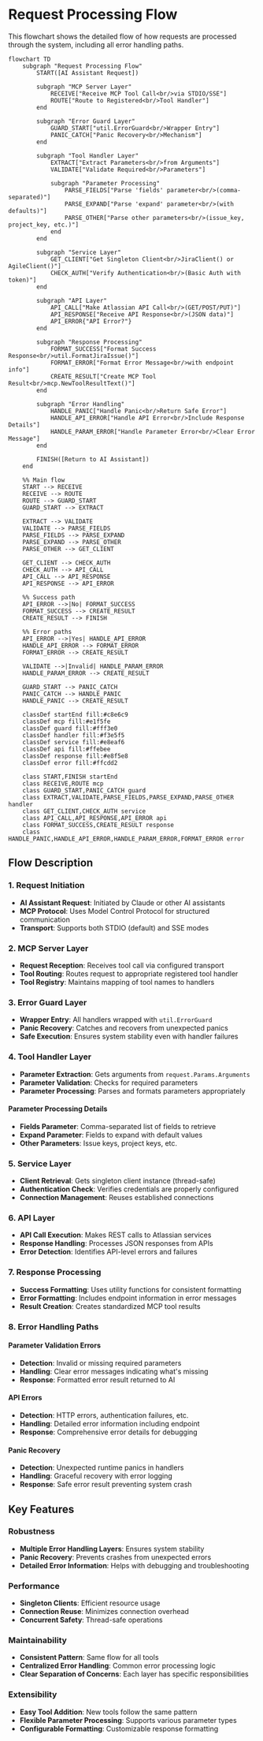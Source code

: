 # Request Processing Flow

This flowchart shows the detailed flow of how requests are processed through the system, including all error handling paths.

```mermaid
flowchart TD
    subgraph "Request Processing Flow"
        START([AI Assistant Request])
        
        subgraph "MCP Server Layer"
            RECEIVE["Receive MCP Tool Call<br/>via STDIO/SSE"]
            ROUTE["Route to Registered<br/>Tool Handler"]
        end
        
        subgraph "Error Guard Layer"
            GUARD_START["util.ErrorGuard<br/>Wrapper Entry"]
            PANIC_CATCH["Panic Recovery<br/>Mechanism"]
        end
        
        subgraph "Tool Handler Layer"
            EXTRACT["Extract Parameters<br/>from Arguments"]
            VALIDATE["Validate Required<br/>Parameters"]
            
            subgraph "Parameter Processing"
                PARSE_FIELDS["Parse 'fields' parameter<br/>(comma-separated)"]
                PARSE_EXPAND["Parse 'expand' parameter<br/>(with defaults)"]
                PARSE_OTHER["Parse other parameters<br/>(issue_key, project_key, etc.)"]
            end
        end
        
        subgraph "Service Layer"
            GET_CLIENT["Get Singleton Client<br/>JiraClient() or AgileClient()"]
            CHECK_AUTH["Verify Authentication<br/>(Basic Auth with token)"]
        end
        
        subgraph "API Layer"
            API_CALL["Make Atlassian API Call<br/>(GET/POST/PUT)"]
            API_RESPONSE["Receive API Response<br/>(JSON data)"]
            API_ERROR{"API Error?"}
        end
        
        subgraph "Response Processing"
            FORMAT_SUCCESS["Format Success Response<br/>util.FormatJiraIssue()"]
            FORMAT_ERROR["Format Error Message<br/>with endpoint info"]
            CREATE_RESULT["Create MCP Tool Result<br/>mcp.NewToolResultText()"]
        end
        
        subgraph "Error Handling"
            HANDLE_PANIC["Handle Panic<br/>Return Safe Error"]
            HANDLE_API_ERROR["Handle API Error<br/>Include Response Details"]
            HANDLE_PARAM_ERROR["Handle Parameter Error<br/>Clear Error Message"]
        end
        
        FINISH([Return to AI Assistant])
    end
    
    %% Main flow
    START --> RECEIVE
    RECEIVE --> ROUTE
    ROUTE --> GUARD_START
    GUARD_START --> EXTRACT
    
    EXTRACT --> VALIDATE
    VALIDATE --> PARSE_FIELDS
    PARSE_FIELDS --> PARSE_EXPAND
    PARSE_EXPAND --> PARSE_OTHER
    PARSE_OTHER --> GET_CLIENT
    
    GET_CLIENT --> CHECK_AUTH
    CHECK_AUTH --> API_CALL
    API_CALL --> API_RESPONSE
    API_RESPONSE --> API_ERROR
    
    %% Success path
    API_ERROR -->|No| FORMAT_SUCCESS
    FORMAT_SUCCESS --> CREATE_RESULT
    CREATE_RESULT --> FINISH
    
    %% Error paths
    API_ERROR -->|Yes| HANDLE_API_ERROR
    HANDLE_API_ERROR --> FORMAT_ERROR
    FORMAT_ERROR --> CREATE_RESULT
    
    VALIDATE -->|Invalid| HANDLE_PARAM_ERROR
    HANDLE_PARAM_ERROR --> CREATE_RESULT
    
    GUARD_START --> PANIC_CATCH
    PANIC_CATCH --> HANDLE_PANIC
    HANDLE_PANIC --> CREATE_RESULT
    
    classDef startEnd fill:#c8e6c9
    classDef mcp fill:#e1f5fe
    classDef guard fill:#fff3e0
    classDef handler fill:#f3e5f5
    classDef service fill:#e8eaf6
    classDef api fill:#ffebee
    classDef response fill:#e8f5e8
    classDef error fill:#ffcdd2
    
    class START,FINISH startEnd
    class RECEIVE,ROUTE mcp
    class GUARD_START,PANIC_CATCH guard
    class EXTRACT,VALIDATE,PARSE_FIELDS,PARSE_EXPAND,PARSE_OTHER handler
    class GET_CLIENT,CHECK_AUTH service
    class API_CALL,API_RESPONSE,API_ERROR api
    class FORMAT_SUCCESS,CREATE_RESULT response
    class HANDLE_PANIC,HANDLE_API_ERROR,HANDLE_PARAM_ERROR,FORMAT_ERROR error
```

## Flow Description

### 1. Request Initiation
- **AI Assistant Request**: Initiated by Claude or other AI assistants
- **MCP Protocol**: Uses Model Control Protocol for structured communication
- **Transport**: Supports both STDIO (default) and SSE modes

### 2. MCP Server Layer
- **Request Reception**: Receives tool call via configured transport
- **Tool Routing**: Routes request to appropriate registered tool handler
- **Tool Registry**: Maintains mapping of tool names to handlers

### 3. Error Guard Layer
- **Wrapper Entry**: All handlers wrapped with `util.ErrorGuard`
- **Panic Recovery**: Catches and recovers from unexpected panics
- **Safe Execution**: Ensures system stability even with handler failures

### 4. Tool Handler Layer
- **Parameter Extraction**: Gets arguments from `request.Params.Arguments`
- **Parameter Validation**: Checks for required parameters
- **Parameter Processing**: Parses and formats parameters appropriately

#### Parameter Processing Details
- **Fields Parameter**: Comma-separated list of fields to retrieve
- **Expand Parameter**: Fields to expand with default values
- **Other Parameters**: Issue keys, project keys, etc.

### 5. Service Layer
- **Client Retrieval**: Gets singleton client instance (thread-safe)
- **Authentication Check**: Verifies credentials are properly configured
- **Connection Management**: Reuses established connections

### 6. API Layer
- **API Call Execution**: Makes REST calls to Atlassian services
- **Response Handling**: Processes JSON responses from APIs
- **Error Detection**: Identifies API-level errors and failures

### 7. Response Processing
- **Success Formatting**: Uses utility functions for consistent formatting
- **Error Formatting**: Includes endpoint information in error messages
- **Result Creation**: Creates standardized MCP tool results

### 8. Error Handling Paths

#### Parameter Validation Errors
- **Detection**: Invalid or missing required parameters
- **Handling**: Clear error messages indicating what's missing
- **Response**: Formatted error result returned to AI

#### API Errors
- **Detection**: HTTP errors, authentication failures, etc.
- **Handling**: Detailed error information including endpoint
- **Response**: Comprehensive error details for debugging

#### Panic Recovery
- **Detection**: Unexpected runtime panics in handlers
- **Handling**: Graceful recovery with error logging
- **Response**: Safe error result preventing system crash

## Key Features

### Robustness
- **Multiple Error Handling Layers**: Ensures system stability
- **Panic Recovery**: Prevents crashes from unexpected errors
- **Detailed Error Information**: Helps with debugging and troubleshooting

### Performance
- **Singleton Clients**: Efficient resource usage
- **Connection Reuse**: Minimizes connection overhead
- **Concurrent Safety**: Thread-safe operations

### Maintainability
- **Consistent Pattern**: Same flow for all tools
- **Centralized Error Handling**: Common error processing logic
- **Clear Separation of Concerns**: Each layer has specific responsibilities

### Extensibility
- **Easy Tool Addition**: New tools follow the same pattern
- **Flexible Parameter Processing**: Supports various parameter types
- **Configurable Formatting**: Customizable response formatting 